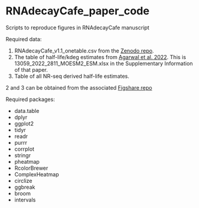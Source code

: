 # RNAdecayCafe_paper_code
Scripts to reproduce figures in RNAdecayCafe manuscript

Required data:

1. RNAdecayCafe_v1.1_onetable.csv from the [Zenodo repo](https://zenodo.org/records/15785218?token=eyJhbGciOiJIUzUxMiJ9.eyJpZCI6IjUzZTk5N2Y2LTdiYjAtNDVkYi05ZWI1LTU3ODgzNjY0ODMwMiIsImRhdGEiOnt9LCJyYW5kb20iOiJjNTZlOGQwNDM3ZjI1NDViZDQxYjBmOGEwN2IxYTcwYSJ9._RcoAZUq3dmNklIorm5yw9w87RuWEV75P-9quWkqHjpaCK_T2mhnCjQs_3J1IjQQ4gIgfrzE_j5Cyhm_4LDrQg).
2. The table of half-life/kdeg estimates from [Agarwal et al. 2022](https://genomebiology.biomedcentral.com/articles/10.1186/s13059-022-02811-x#Sec22). This is 13059_2022_2811_MOESM2_ESM.xlsx in the Supplementary Information of that paper.
3. Table of all NR-seq derived half-life estimates.

2 and 3 can be obtained from the associated [Figshare repo](https://figshare.com/s/871ed87b4a845910b5be)

Required packages:

- data.table
- dplyr
- ggplot2
- tidyr
- readr
- purrr
- corrplot
- stringr
- pheatmap
- RcolorBrewer
- ComplexHeatmap
- circlize
- ggbreak
- broom
- intervals
